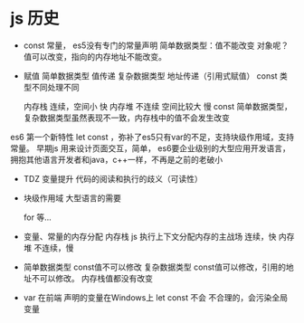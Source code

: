 # js 历史

- const
  常量， es5没有专门的常量声明
  简单数据类型：值不能改变
  对象呢？ 值可以改变，指向的内存地址不能改变。

- 赋值
  简单数据类型 值传递
  复杂数据类型 地址传递（引用式赋值）
  const 类型不同处理不同

  内存栈 连续，空间小 快
  内存堆 不连续 空间比较大 慢
  const 简单数据类型，复杂数据类型虽然表现不一致，内存栈中的值不会发生改变

es6 第一个新特性 let const ，弥补了es5只有var的不足，支持块级作用域，支持常量。
早期js 用来设计页面交互，简单， es6要企业级别的大型应用开发语言，拥抱其他语言开发者和java，c++一样，不再是之前的老破小 
  - TDZ 变量提升 代码的阅读和执行的歧义（可读性）
  - 块级作用域
    大型语言的需要

    for 等...
  - 变量、常量的内存分配
  内存栈 js 执行上下文分配内存的主战场
  连续，快
  内存堆 不连续，慢
  - 简单数据类型 const值不可以修改
    复杂数据类型 const值可以修改，引用的地址不可以修改。
    内存栈值都没有改变
  - var 在前端 声明的变量在Windows上
    let const 不会
    不合理的，会污染全局变量